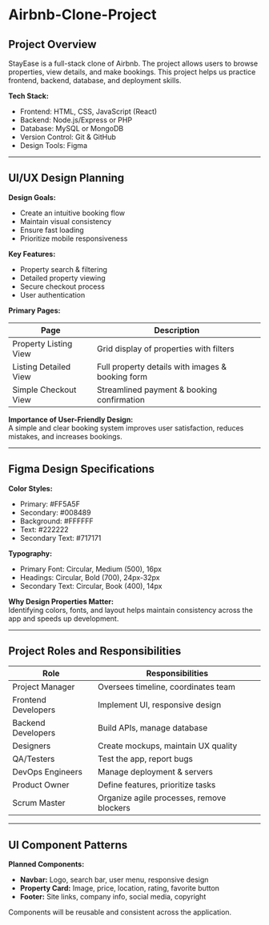 # Airbnb-Clone-Project

## Project Overview
StayEase is a full-stack clone of Airbnb. The project allows users to browse properties, view details, and make bookings. This project helps us practice frontend, backend, database, and deployment skills.

**Tech Stack:**  
- Frontend: HTML, CSS, JavaScript (React)  
- Backend: Node.js/Express or PHP  
- Database: MySQL or MongoDB  
- Version Control: Git & GitHub  
- Design Tools: Figma  

---

## UI/UX Design Planning

**Design Goals:**  
- Create an intuitive booking flow  
- Maintain visual consistency  
- Ensure fast loading  
- Prioritize mobile responsiveness  

**Key Features:**  
- Property search & filtering  
- Detailed property viewing  
- Secure checkout process  
- User authentication  

**Primary Pages:**

| Page | Description |
|------|-------------|
| Property Listing View | Grid display of properties with filters |
| Listing Detailed View | Full property details with images & booking form |
| Simple Checkout View | Streamlined payment & booking confirmation |

**Importance of User-Friendly Design:**  
A simple and clear booking system improves user satisfaction, reduces mistakes, and increases bookings.

---

## Figma Design Specifications

**Color Styles:**  
- Primary: #FF5A5F  
- Secondary: #008489  
- Background: #FFFFFF  
- Text: #222222  
- Secondary Text: #717171  

**Typography:**  
- Primary Font: Circular, Medium (500), 16px  
- Headings: Circular, Bold (700), 24px-32px  
- Secondary Text: Circular, Book (400), 14px  

**Why Design Properties Matter:**  
Identifying colors, fonts, and layout helps maintain consistency across the app and speeds up development.

---

## Project Roles and Responsibilities

| Role | Responsibilities |
|------|-----------------|
| Project Manager | Oversees timeline, coordinates team |
| Frontend Developers | Implement UI, responsive design |
| Backend Developers | Build APIs, manage database |
| Designers | Create mockups, maintain UX quality |
| QA/Testers | Test the app, report bugs |
| DevOps Engineers | Manage deployment & servers |
| Product Owner | Define features, prioritize tasks |
| Scrum Master | Organize agile processes, remove blockers |

---

## UI Component Patterns

**Planned Components:**  
- **Navbar:** Logo, search bar, user menu, responsive design  
- **Property Card:** Image, price, location, rating, favorite button  
- **Footer:** Site links, company info, social media, copyright  

Components will be reusable and consistent across the application.
